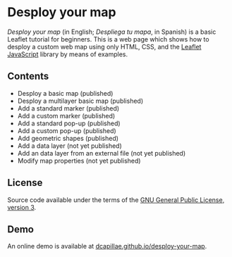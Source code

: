 # Desploy your map

*Desploy your map* (in English; *Despliega tu mapa*, in Spanish) is a basic Leaflet tutorial for beginners. This is a web page which shows how to desploy a custom web map using only HTML, CSS, and the [Leaflet JavaScript](https://leafletjs.com/) library by means of examples.

## Contents

- Desploy a basic map (published)
- Desploy a multilayer basic map (published)
- Add a standard marker (published)
- Add a custom marker (published)
- Add a standard pop-up (published)
- Add a custom pop-up (published)
- Add geometric shapes (published)
- Add a data layer (not yet published)
- Add an data layer from an external file (not yet published)
- Modify map properties (not yet published)
 
## License

Source code available under the terms of the [GNU General Public License, version 3](https://www.gnu.org/licenses/gpl-3.0-standalone.html).

## Demo

An online demo is available at [dcapillae.github.io/desploy-your-map](https://dcapillae.github.io/desploy-your-map).
